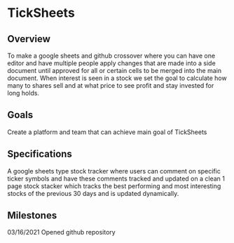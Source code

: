 # TickSheets

## Overview
To make a google sheets and github crossover where you can have one editor and have multiple people apply changes that are made into a side document until approved for all or certain cells to be merged into the main document. When interest is seen in a stock we set the goal to calculate how many to shares sell and at what price to see profit and stay invested for long holds.

## Goals
Create a platform and team that can achieve main goal of TickSheets

## Specifications
A google sheets type stock tracker where users can comment on specific ticker symbols and have these comments tracked and updated on a clean 1 page stock stacker which tracks the best performing and most interesting stocks of the previous 30 days and is updated dynamically.

## Milestones
03/16/2021 Opened github repository
